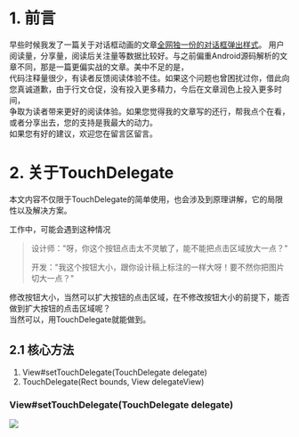 # 1. 前言
早些时候我发了一篇关于对话框动画的文章[全网独一份的对话框弹出样式](https://mp.weixin.qq.com/s/mjTf8ASW2MEBJPB5ZmaWCA)。
用户阅读量，分享量，阅读后关注量等数据比较好。与之前偏重Android源码解析的文章不同，那是一篇更偏实战的文章。美中不足的是，  
代码注释量很少，有读者反馈阅读体验不佳。如果这个问题也曾困扰过你，借此向您真诚道歉，由于行文仓促，没有投入更多精力，今后在文章润色上投入更多时间，  
争取为读者带来更好的阅读体验。如果您觉得我的文章写的还行，帮我点个在看，或者分享出去，您的支持是我最大的动力。  
如果您有好的建议，欢迎您在留言区留言。

# 2. 关于TouchDelegate

本文内容不仅限于TouchDelegate的简单使用，也会涉及到原理讲解，它的局限性以及解决方案。

工作中，可能会遇到这种情况

> 设计师："呀，你这个按钮点击太不灵敏了，能不能把点击区域放大一点？"
>
> 开发："我这个按钮大小，跟你设计稿上标注的一样大呀！要不然你把图片切大一点？"

修改按钮大小，当然可以扩大按钮的点击区域，在不修改按钮大小的前提下，能否做到扩大按钮的点击区域呢？  
当然可以，用TouchDelegate就能做到。

## 2.1 核心方法
1. View#setTouchDelegate(TouchDelegate delegate)
2. TouchDelegate(Rect bounds, View delegateView)

### View#setTouchDelegate(TouchDelegate delegate)
 ![](https://cdn.jsdelivr.net/gh/lizijin/bytestation@master/expandtouch/pic1.png)


